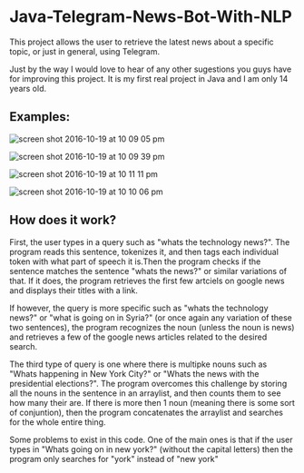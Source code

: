 # Java-Telegram-News-Bot-With-NLP
This project allows the user to retrieve the latest news about a specific topic, or just in general, using Telegram.

Just by the way I would love to hear of any other sugestions you guys have for improving this project. It is my first real project in Java and I am only 14 years old.

## Examples:

![screen shot 2016-10-19 at 10 09 05 pm](https://cloud.githubusercontent.com/assets/17076091/19543985/650ed940-9649-11e6-97dc-571bf8a55efe.png)

![screen shot 2016-10-19 at 10 09 39 pm](https://cloud.githubusercontent.com/assets/17076091/19543995/71f91ba2-9649-11e6-85e4-3d4a07f920b8.png)

![screen shot 2016-10-19 at 10 11 11 pm](https://cloud.githubusercontent.com/assets/17076091/19543997/7a6ec912-9649-11e6-9c84-a134ef1cfc40.png)

![screen shot 2016-10-19 at 10 10 06 pm](https://cloud.githubusercontent.com/assets/17076091/19543999/81a04f76-9649-11e6-9f36-134434fef1d1.png)


## How does it work?

First, the user types in a query such as "whats the technology news?". The program reads this sentence, tokenizes it, and then tags each individual token with what part of speech it is.Then the program checks if the sentence matches the sentence "whats the news?" or similar variations of that. If it does, the program retrieves the first few artciels on google news and displays their titles with a link.

If however, the query is more specific such as "whats the technology news?" or "what is going on in Syria?" (or once again any variation of these two sentences), the program recognizes the noun (unless the noun is news) and retrieves a few of the google news articles related to the desired search. 

The third type of query is one where there is multipke nouns such as "Whats happening in New York City?" or "Whats the news with the presidential elections?". The program overcomes this challenge by storing all the nouns in the sentence in an arraylist, and then counts them to see how many their are. If there is more then 1 noun (meaning there is some sort of conjuntion), then the program concatenates the arraylist and searches for the whole entire thing.


Some problems to exist in this code. One of the main ones is that if the user types in "Whats going on in new york?" (without the capital letters) then the program only searches for "york" instead of "new york"

